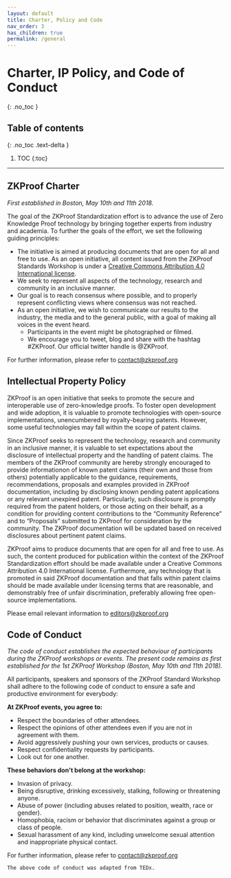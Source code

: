 ```yaml
---
layout: default
title: Charter, Policy and Code
nav_order: 3
has_children: true
permalink: /general
---
```


# Charter, IP Policy, and Code of Conduct
{: .no_toc }

## Table of contents
{: .no_toc .text-delta }

1. TOC
{:toc}

---


## ZKProof Charter

*First established in Boston, May 10th and 11th 2018.*

The goal of the ZKProof Standardization effort is to advance the use of Zero Knowledge Proof technology by bringing together experts from industry and academia. To further the goals of the effort, we set the following guiding principles:

- The initiative is aimed at producing documents that are open for all and free to use. As an open initiative, all content issued from the ZKProof Standards Workshop is under a [Creative Commons Attribution 4.0 International license](https://creativecommons.org/licenses/by/4.0/).
- We seek to represent all aspects of the technology, research and community in an inclusive manner.
- Our goal is to reach consensus where possible, and to properly represent conflicting views where consensus was not reached.
- As an open initiative, we wish to communicate our results to the industry, the media and to the general public, with a goal of making all voices in the event heard.
    - Participants in the event might be photographed or filmed.
    - We encourage you to tweet, blog and share with the hashtag #ZKProof. Our official twitter handle is @ZKProof.
    
For further information, please refer to [contact@zkproof.org](mailto:contact@zkproof.org)

## Intellectual Property Policy

ZKProof is an open initiative that seeks to promote the secure and interoperable use of zero-knowledge proofs. To foster open development and wide adoption, it is valuable to promote technologies with open-source implementations, unencumbered by royalty-bearing patents. However, some useful technologies may fall within the scope of patent claims.  

Since ZKProof seeks to represent the technology, research and community in an inclusive manner, it is valuable to set expectations about the disclosure of intellectual property and the handling of patent claims. The members of the ZKProof community are hereby strongly encouraged to provide informationon of known patent claims (their own and those from others) potentially applicable to the guidance, requirements, recommendations, proposals and examples provided in ZKProof documentation, including by disclosing known pending patent applications or any relevant unexpired patent. Particularly, such disclosure is promptly required from the patent holders, or those acting on their behalf, as a condition for providing content contributions to the “Community Reference” and to “Proposals” submitted to ZKProof for consideration by the community. The ZKProof documentation will be updated based on received disclosures about pertinent patent claims.

ZKProof aims to produce documents that are open for all and free to use.  As such, the content produced for publication within the context of the ZKProof Standardization effort should be made available under a Creative Commons Attribution 4.0 International license. Furthermore, any technology that is promoted in said ZKProof documentation and that falls within patent claims should be made available under licensing terms that are reasonable, and demonstrably free of unfair discrimination, preferably allowing free open-source implementations.

Please email relevant information to [editors@zkproof.org](mailto:editors@zkproof.org)

## Code of Conduct

*The code of conduct establishes the expected behaviour of participants during the ZKProof workshops or events. The present code remains as first established for the 1st ZKProof Workshop (Boston, May 10th and 11th 2018).*

All participants, speakers and sponsors of the ZKProof Standard Workshop shall adhere to the following code of conduct to ensure a safe and productive environment for everybody:

**At ZKProof events, you agree to:**

- Respect the boundaries of other attendees.
- Respect the opinions of other attendees even if you are not in agreement with them.
- Avoid aggressively pushing your own services, products or causes.
- Respect confidentiality requests by participants.
- Look out for one another.

**These behaviors don't belong at the workshop:**

- Invasion of privacy.
- Being disruptive, drinking excessively, stalking, following or threatening anyone.
- Abuse of power (including abuses related to position, wealth, race or gender).
- Homophobia, racism or behavior that discriminates against a group or class of people.
- Sexual harassment of any kind, including unwelcome sexual attention and inappropriate physical contact.

For further information, please refer to ​[contact@zkproof.org](mailto:contact@zkproof.org)

`The above code of conduct was adapted from TEDx.`

